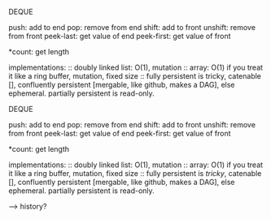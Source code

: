 DEQUE

push: add to end pop: remove from end shift: add to front unshift: remove from front peek-last: get value of end peek-first: get value of front

*count: get length

implementations: :: doubly linked list: O(1), mutation :: array: O(1) if you treat it like a ring buffer, mutation, fixed size :: fully persistent is tricky, catenable [], confluently persistent [mergable, like github, makes a DAG], else ephemeral. partially persistent is read-only.




DEQUE

push: add to end
pop: remove from end
shift: add to front
unshift: remove from front
peek-last: get value of end
peek-first: get value of front

*count:  get length

implementations:
:: doubly linked list: O(1), mutation
:: array: O(1) if you treat it like a ring buffer, mutation, fixed size
:: fully persistent is *tricky*, catenable [], confluently persistent [mergable, like github, makes a DAG], else ephemeral. partially persistent is read-only. 

--> history?
